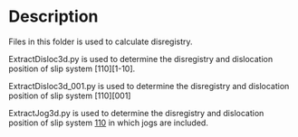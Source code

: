 # Description 

Files in this folder is used to calculate disregistry.

ExtractDisloc3d.py is used to determine the disregistry and dislocation position of slip system [110][1-10].

ExtractDisloc3d_001.py is used to determine the disregistry and dislocation position of slip system [110][001]

ExtractJog3d.py is used to determine the disregistry and dislocation position of slip system [110](1-10) in which jogs are included.
